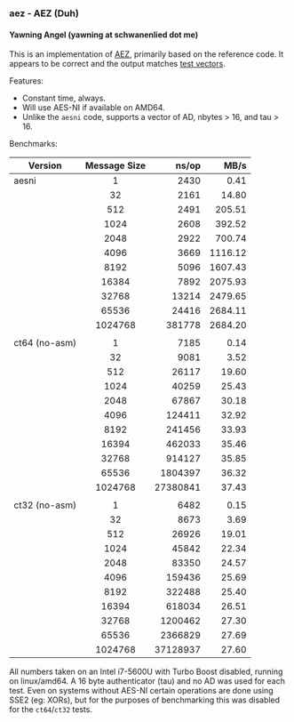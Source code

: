 ### aez - AEZ (Duh)
#### Yawning Angel (yawning at schwanenlied dot me)

This is an implementation of [AEZ](http://web.cs.ucdavis.edu/~rogaway/aez/),
primarily based on the reference code.  It appears to be correct and the
output matches [test vectors](https://github.com/nmathewson/aez_test_vectors).

Features:

 * Constant time, always.
 * Will use AES-NI if available on AMD64.
 * Unlike the `aesni` code, supports a vector of AD, nbytes > 16, and tau > 16.

Benchmarks:

| Version       | Message Size | ns/op    | MB/s    |
| ------------- | :----------: | -------: | ------: |
| aesni         | 1            | 2430     | 0.41    |
|               | 32           | 2161     | 14.80   |
|               | 512          | 2491     | 205.51  |
|               | 1024         | 2608     | 392.52  |
|               | 2048         | 2922     | 700.74  |
|               | 4096         | 3669     | 1116.12 |
|               | 8192         | 5096     | 1607.43 |
|               | 16384        | 7892     | 2075.93 |
|               | 32768        | 13214    | 2479.65 |
|               | 65536        | 24416    | 2684.11 |
|               | 1024768      | 381778   | 2684.20 |
|               |              |          |         |
| ct64 (no-asm) | 1            | 7185     | 0.14    |
|               | 32           | 9081     | 3.52    |
|               | 512          | 26117    | 19.60   |
|               | 1024         | 40259    | 25.43   |
|               | 2048         | 67867    | 30.18   |
|               | 4096         | 124411   | 32.92   |
|               | 8192         | 241456   | 33.93   |
|               | 16394        | 462033   | 35.46   |
|               | 32768        | 914127   | 35.85   |
|               | 65536        | 1804397  | 36.32   |
|               | 1024768      | 27380841 | 37.43   |
|               |              |          |         |
| ct32 (no-asm) | 1            | 6482     | 0.15    |
|               | 32           | 8673     | 3.69    |
|               | 512          | 26926    | 19.01   |
|               | 1024         | 45842    | 22.34   |
|               | 2048         | 83350    | 24.57   |
|               | 4096         | 159436   | 25.69   |
|               | 8192         | 322488   | 25.40   |
|               | 16394        | 618034   | 26.51   |
|               | 32768        | 1200462  | 27.30   |
|               | 65536        | 2366829  | 27.69   |
|               | 1024768      | 37128937 | 27.60   |

All numbers taken on an Intel i7-5600U with Turbo Boost disabled, running on
linux/amd64.  A 16 byte authenticator (tau) and no AD was used for each test.
Even on systems without AES-NI certain operations are done using SSE2
(eg: XORs), but for the purposes of benchmarking this was disabled for the
`ct64`/`ct32` tests.

